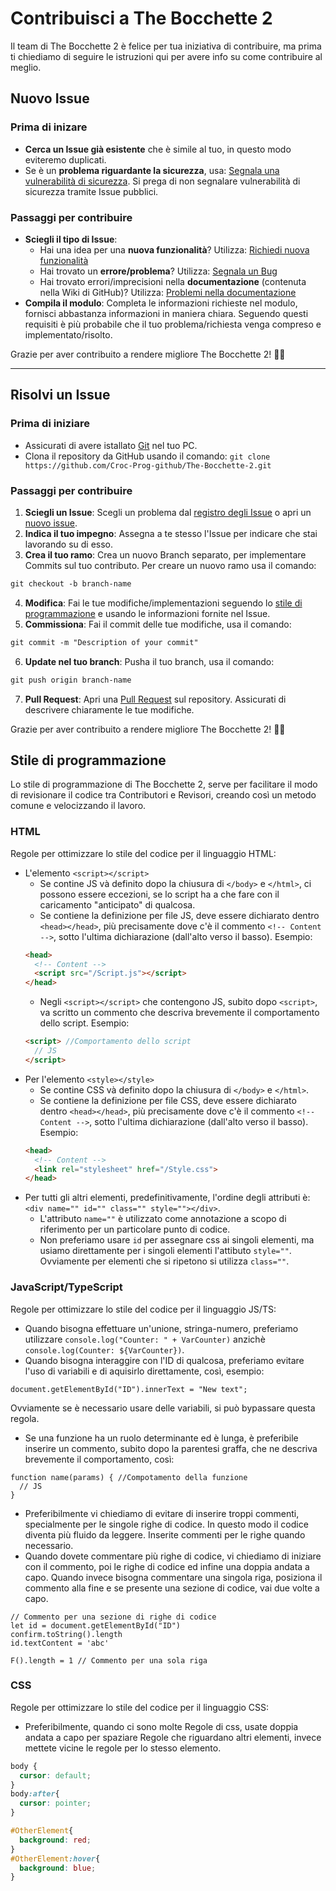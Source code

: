 # Contribuisci a The Bocchette 2
Il team di The Bocchette 2 è felice per tua iniziativa di contribuire, ma prima ti chiediamo di seguire le istruzioni qui per avere info su come contribuire al meglio.

## Nuovo Issue
### Prima di inizare
- **Cerca un Issue già esistente** che è simile al tuo, in questo modo eviteremo duplicati.
- Se è un **problema riguardante la sicurezza**, usa: [Segnala una vulnerabilità di sicurezza](https://github.com/Croc-Prog-github/The-Bocchette-2/security/advisories/new). Si prega di non segnalare vulnerabilità di sicurezza tramite Issue pubblici.

### Passaggi per contribuire
- **Sciegli il tipo di Issue**: 
  - Hai una idea per una **nuova funzionalità**? Utilizza: [Richiedi nuova funzionalità](https://github.com/Croc-Prog-github/The-Bocchette-2/issues/new?assignees=&labels=Richiedi+funzionalit%C3%A0&projects=&template=richiedi-funzionalit%C3%A0.md&title=)
  - Hai trovato un **errore/problema**? Utilizza: [Segnala un Bug](https://github.com/Croc-Prog-github/The-Bocchette-2/issues/new?assignees=&labels=Bug&projects=&template=segnala-un-bug.md&title=)
  - Hai trovato errori/imprecisioni nella **documentazione** (contenuta nella Wiki di GitHub)? Utilizza: [Problemi nella documentazione](https://github.com/Croc-Prog-github/The-Bocchette-2/issues/new?assignees=&labels=Docs+Issue&projects=&template=problemi-documentazione.md&title=)
- **Compila il modulo**: Completa le informazioni richieste nel modulo, fornisci abbastanza informazioni in maniera chiara. Seguendo questi requisiti è più probabile che il tuo problema/richiesta venga compreso e implementato/risolto.

Grazie per aver contribuito a rendere migliore The Bocchette 2! 🚀🎉

<hr>

## Risolvi un Issue
### Prima di iniziare
- Assicurati di avere istallato [Git](https://git-scm.com/downloads) nel tuo PC.
- Clona il repository da GitHub usando il comando: `git clone https://github.com/Croc-Prog-github/The-Bocchette-2.git`

### Passaggi per contribuire
1. **Sciegli un Issue**: Scegli un problema dal [registro degli Issue](https://github.com/Croc-Prog-github/The-Bocchette-2/issues) o apri un [nuovo issue](#nuovo-issue).
2. **Indica il tuo impegno**: Assegna a te stesso l'Issue per indicare che stai lavorando su di esso.
3. **Crea il tuo ramo**: Crea un nuovo Branch separato, per implementare Commits sul tuo contributo. Per creare un nuovo ramo usa il comando:
```ps
git checkout -b branch-name
```
4. **Modifica**: Fai le tue modifiche/implementazioni seguendo lo [stile di programmazione](#stile-di-programmazione) e usando le informazioni fornite nel Issue.
5. **Commissiona**: Fai il commit delle tue modifiche, usa il comando:
```ps
git commit -m "Description of your commit"
```
6. **Update nel tuo branch**: Pusha il tuo branch, usa il comando:
```ps
git push origin branch-name
```
7. **Pull Request**: Apri una [Pull Request](https://github.com/Croc-Prog-github/The-Bocchette-2/compare) sul repository. Assicurati di descrivere chiaramente le tue modifiche.

Grazie per aver contribuito a rendere migliore The Bocchette 2! 🚀🎉

## Stile di programmazione
Lo stile di programmazione di The Bocchette 2, serve per facilitare il modo di revisionare il codice tra Contributori e Revisori, creando così un metodo comune e velocizzando il lavoro.
### HTML
Regole per ottimizzare lo stile del codice per il linguaggio HTML:
- L'elemento `<script></script>`
  - Se contine JS và definito dopo la chiusura di `</body>` e `</html>`, ci possono essere eccezioni, se lo script ha a che fare con il caricamento "anticipato" di qualcosa.
  - Se contiene la definizione per file JS, deve essere dichiarato dentro `<head></head>`, più precisamente dove c'è il commento `<!-- Content -->`, sotto l'ultima dichiarazione (dall'alto verso il basso). Esempio:
  ```HTML
  <head>
    <!-- Content -->
    <script src="/Script.js"></script>
  </head>
  ```
  - Negli `<script></script>` che contengono JS, subito dopo `<script>`, va scritto un commento che descriva brevemente il comportamento dello script. Esempio:
  ```HTML
  <script> //Comportamento dello script
    // JS
  </script>
  ```
- Per l'elemento `<style></style>`
  - Se contine CSS và definito dopo la chiusura di `</body>` e `</html>`.
  - Se contiene la definizione per file CSS, deve essere dichiarato dentro `<head></head>`, più precisamente dove c'è il commento `<!-- Content -->`, sotto l'ultima dichiarazione (dall'alto verso il basso). Esempio:
  ```HTML
  <head>
    <!-- Content -->
    <link rel="stylesheet" href="/Style.css">
  </head>
  ```
- Per tutti gli altri elementi, predefinitivamente, l'ordine degli attributi è: `<div name="" id="" class="" style=""></div>`.
  - L'attributo `name=""` è utilizzato come annotazione a scopo di riferimento per un particolare punto di codice.
  - Non preferiamo usare `id` per assegnare css ai singoli elementi, ma usiamo direttamente per i singoli elementi l'attibuto `style=""`. Ovviamente per elementi che si ripetono si utilizza `class=""`.

### JavaScript/TypeScript
Regole per ottimizzare lo stile del codice per il linguaggio JS/TS:
- Quando bisogna effettuare un'unione, stringa-numero, preferiamo utilizzare `console.log("Counter: " + VarCounter)` anzichè `console.log(Counter: ${VarCounter})`.
- Quando bisogna interaggire con l'ID di qualcosa, preferiamo evitare l'uso di variabili e di aquisirlo direttamente, così, esempio:
```JS
document.getElementById("ID").innerText = "New text";
```
Ovviamente se è necessario usare delle variabili, si può bypassare questa regola.
- Se una funzione ha un ruolo determinante ed è lunga, è preferibile inserire un commento, subito dopo la parentesi graffa, che ne descriva brevemente il comportamento, così:
```JS
function name(params) { //Compotamento della funzione
  // JS
}
```
- Preferibilmente vi chiediamo di evitare di inserire troppi commenti, specialmente per le singole righe di codice. In questo modo il codice diventa più fluido da leggere. Inserite commenti per le righe quando necessario.
- Quando dovete commentare più righe di codice, vi chiediamo di iniziare con il commento, poi le righe di codice ed infine una doppia andata a capo. Quando invece bisogna commentare una singola riga, posiziona il commento alla fine e se presente una sezione di codice, vai due volte a capo.
```JS
// Commento per una sezione di righe di codice
let id = document.getElementById("ID")
confirm.toString().length
id.textContent = 'abc'

F().length = 1 // Commento per una sola riga
```

### CSS
Regole per ottimizzare lo stile del codice per il linguaggio CSS:
- Preferibilmente, quando ci sono molte Regole di css, usate doppia andata a capo per spaziare Regole che riguardano altri elementi, invece mettete vicine le regole per lo stesso elemento.
```CSS
body {
  cursor: default;
}
body:after{
  cursor: pointer;
}

#OtherElement{
  background: red;
}
#OtherElement:hover{
  background: blue;
}
``` 